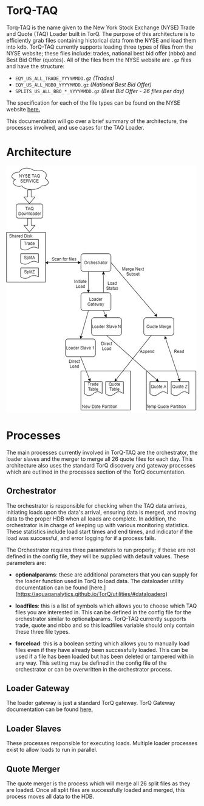 <a name="TorQ-TAQ"></a>

TorQ-TAQ 
========
Torq-TAQ is the name given to the New York Stock Exchange (NYSE) Trade and Quote
(TAQ) Loader built in TorQ. The purpose of this architecture is to efficiently 
grab files containing historical data from the NYSE and load them into kdb. 
TorQ-TAQ currently supports loading three types of files from the NYSE website; 
these files include: trades, national best bid offer (nbbo) and Best Bid Offer 
(quotes). All of the files from the NYSE website are `.gz` files and have the 
structure:

- `EQY_US_ALL_TRADE_YYYYMMDD.gz` *(Trades)* 
- `EQY_US_ALL_NBBO_YYYYMMDD.gz` *(National Best Bid Offer)* 
- `SPLITS_US_ALL_BBO_*_YYYYMMDD.gz` *(Best Bid Offer - 26 files per day)* 

The specification for each of the file types can be found on the NYSE website 
[here.](https://www.nyse.com/publicdocs/nyse/data/Daily_TAQ_Client_Spec_v3.2.pdf)

This documentation will go over a brief summary of the architecture, the 
processes involved, and use cases for the TAQ Loader.

Architecture
============
![TorQ-TAQ Architecture](images/TAQ-architecture.png)


Processes
=========
The main processes currently involved in TorQ-TAQ are the orchestrator, the 
loader slaves and the merger to merge all 26 quote files for each day.  This
architecture also uses the standard TorQ discovery and gateway processes which
are outlined in the processes section of the TorQ documentation.

## Orchestrator
The orchestrator is responsible for checking when the TAQ data arrives, initiating
loads upon the data's arrival, ensuring data is merged, and moving data to the
proper HDB when all loads are complete.  In addition, the orchestrator is 
in charge of keeping up with various monitoring statistics.  These statistics
include load start times and end times, and indicator if the load was successful,
and error logging for if a process fails.

The Orchestrator requires three parameters to run properly; if these are not 
defined in the config file, they will be supplied with default values.  These
parameters are:

- **optionalparams**: these are additional parameters that you can supply for
the loader function used in TorQ to load data. The dataloader utility documentation
can be found [here.] (https://aquaqanalytics.github.io/TorQ/utilities/#dataloaderq)

- **loadfiles**: this is a list of symbols which allows you to choose which TAQ
files you are interested in. This can be defined in the config file for the 
orchestrator similar to optionalparams. TorQ-TAQ currently supports trade, quote
and nbbo and so this loadfiles variable should only contain these three file types.

- **forceload**: this is a boolean setting which allows you to manually load files
even if they have already been successfully loaded.  This can be used if a file
has been loaded but has been deleted or tampered with in any way.  This setting
may be defined in the config file of the orchestrator or can be overwritten in 
the orchestrator process.

## Loader Gateway
The loader gateway is just a standard TorQ gateway.  TorQ Gateway documentation
can be found [here.](https://aquaqanalytics.github.io/TorQ/Processes/#gateway)

## Loader Slaves
These processes responsible for executing loads. Multiple loader processes exist
to allow loads to run in parallel.

## Quote Merger
The quote merger is the process which will merge all 26 split files as they are
loaded.  Once all split files are successfully loaded and merged, this process
moves all data to the HDB.

